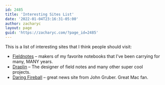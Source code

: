```yaml
---
id: 2485
title: 'Interesting Sites List'
date: '2022-01-04T23:16:31-05:00'
author: zacharyc
layout: page
guid: 'https://zacharyc.com/?page_id=2485'
---
```


This is a list of interesting sites that I think people should visit:

- [Fieldnotes](https://www.fieldnotesbrand.com/) – makers of my favorite notebooks that I’ve been carrying for many, MANY years.
- [Draplin](https://www.draplin.com) – The designer of field notes and many other super cool projects.
- [Daring Fireball](https://www.daringfireball.net) – great news site from John Gruber. Great Mac fan.